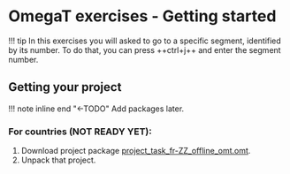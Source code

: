 # OmegaT exercises - Getting started



!!! tip 
	In this exercises you will asked to go to a specific segment, identified by its number. To do that, you can press ++ctrl+j++ and enter the segment number.


## Getting your project

!!! note inline end "←TODO"
	Add packages later.
### For countries (NOT READY YET):

1. Download project package [project_task_fr-ZZ_offline_omt.omt](../_downloads/project_task_fr-ZZ_offline_omt.omt). <!-- @todo -->
2. Unpack that project.

<!-- 
### For training helpers:

Copy the following details to download the team project.

URL:
```url
https://github.com/capstanlqc/project_task_fr-ZZ_omt.git
``` 

Username:
```username
pisa25npm
``` 

You have received the password separately. Keep it safe.


To see where you must create your local folder of the project, see section about [File organization](../misc/tips/#file-organization) in the [Tips and tricks](../misc/tips/). 

!!! tip "Quick tip"
	Save team project under `C:\Work\`. If you don't have writing permissions there, save them under `C:\Users\USER\Work`.

!!! warning
	In any case, the location where you create the team project should not be inside a folder sync'ed by Dropbox, OneDrive, Nextcloud, etc. (any sync'ing service in your machine).

!!! note inline end "←TODO"
	Add link to the actual guide.
To see what to do to download a team/online project in OmegaT, check the **Accessing the project** > **Downloading a team project** from your OmegaT guide.
@todo: link to the actual guide 
-->


<!-- 
!!! note "NOTE FOR HELPERS"
	After you do an exercise, please remove your translation if you have entered one or restore the original translation if you have modified the one you found. you may restore the initial translation using the 100% match from initial.tmx.

-->